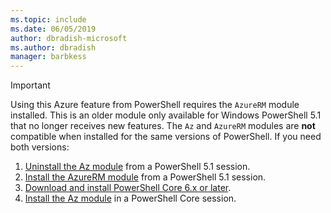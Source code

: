 ```yaml
---
ms.topic: include
ms.date: 06/05/2019
author: dbradish-microsoft
ms.author: dbradish
manager: barbkess
---
```

> [!IMPORTANT]
>
> Using this Azure feature from PowerShell requires the `AzureRM` module installed. This
> is an older module only available for Windows PowerShell 5.1 that no longer receives new features.
> The `Az` and `AzureRM` modules are __not__ compatible when installed for the same versions of PowerShell.
> If you need both versions:
>
> 1. [Uninstall the Az module](/powershell/azure/uninstall-az-ps) from a PowerShell 5.1 session.
> 2. [Install the AzureRM module](/powershell/azure/azurerm/install-azurerm-ps) from a PowerShell 5.1 session.
> 3. [Download and install PowerShell Core 6.x or later](/powershell/scripting/install/installing-powershell-core-on-windows).
> 4. [Install the Az module](/powershell/azure/install-azure-powershell) in a PowerShell Core session.

